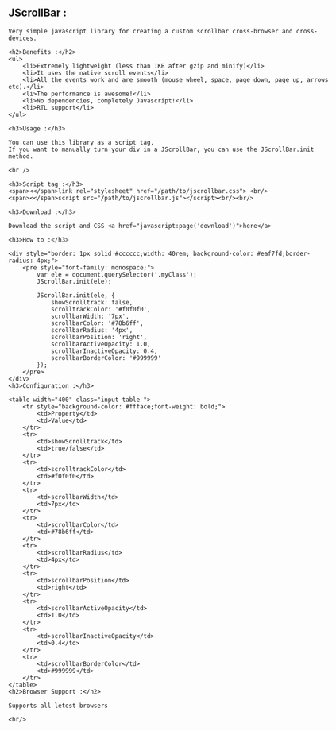
<div id="home" style="position: absolute; left: 300px; right: 2px; top: 6rem; bottom: 10px;" >
    <h2>JScrollBar :</h2>

    Very simple javascript library for creating a custom scrollbar cross-browser and cross-devices.

    <h2>Benefits :</h2>
    <ul>
        <li>Extremely lightweight (less than 1KB after gzip and minify)</li>
        <li>It uses the native scroll events</li>
        <li>All the events work and are smooth (mouse wheel, space, page down, page up, arrows etc).</li>
        <li>The performance is awesome!</li>
        <li>No dependencies, completely Javascript!</li>
        <li>RTL support</li>
    </ul>

    <h3>Usage :</h3>

    You can use this library as a script tag,
    If you want to manually turn your div in a JScrollBar, you can use the JScrollBar.init method.

    <br />

    <h3>Script tag :</h3>
    <span><</span>link rel="stylesheet" href="/path/to/jscrollbar.css"> <br/>
    <span><</span>script src="/path/to/jscrollbar.js"></script><br/><br/>

    <h3>Download :</h3>
    
    Download the script and CSS <a href="javascript:page('download')">here</a>

    <h3>How to :</h3>

    <div style="border: 1px solid #cccccc;width: 40rem; background-color: #eaf7fd;border-radius: 4px;">
        <pre style="font-family: monospace;">
            var ele = document.querySelector('.myClass');
            JScrollBar.init(ele);

            JScrollBar.init(ele, {
                showScrolltrack: false,
                scrolltrackColor: '#f0f0f0',
                scrollbarWidth: '7px',
                scrollbarColor: '#78b6ff',
                scrollbarRadius: '4px',
                scrollbarPosition: 'right',
                scrollbarActiveOpacity: 1.0,
                scrollbarInactiveOpacity: 0.4,
                scrollbarBorderColor: '#999999'
            });
        </pre>
    </div>
    <h3>Configuration :</h3>

    <table width="400" class="input-table ">
        <tr style="background-color: #ffface;font-weight: bold;">
            <td>Property</td>
            <td>Value</td>
        </tr>
        <tr>
            <td>showScrolltrack</td>
            <td>true/false</td>
        </tr>
        <tr>
            <td>scrolltrackColor</td>
            <td>#f0f0f0</td>
        </tr>
        <tr>
            <td>scrollbarWidth</td>
            <td>7px</td>
        </tr>
        <tr>
            <td>scrollbarColor</td>
            <td>#78b6ff</td>
        </tr>
        <tr>
            <td>scrollbarRadius</td>
            <td>4px</td>
        </tr>
        <tr>
            <td>scrollbarPosition</td>
            <td>right</td>
        </tr>
        <tr>
            <td>scrollbarActiveOpacity</td>
            <td>1.0</td>
        </tr>
        <tr>
            <td>scrollbarInactiveOpacity</td>
            <td>0.4</td>
        </tr>
        <tr>
            <td>scrollbarBorderColor</td>
            <td>#999999</td>
        </tr>
    </table>
    <h2>Browser Support :</h2>

    Supports all letest browsers

    <br/>
</div>